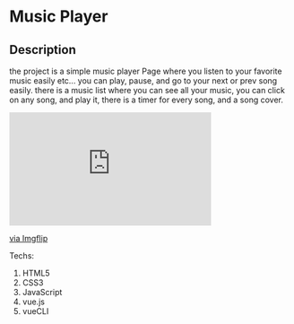 # Music Player

## Description
the project is a simple music player Page where you listen to your favorite music easily etc... you can play, pause, and go to your next or prev song easily.
there is a music list where you can see all your music, you can click on any song, and play it, there is a timer for every song, and a song cover.

<div style="width:360px;max-width:100%;"><div style="height:0;padding-bottom:56.11%;position:relative;"><iframe width="360" height="202" style="position:absolute;top:0;left:0;width:100%;height:100%;" frameBorder="0" src="https://imgflip.com/embed/6yoykd"></iframe></div><p><a href="https://imgflip.com/gif/6yoykd">via Imgflip</a></p></div>

Techs:
1. HTML5
2. CSS3
3. JavaScript
4. vue.js
5. vueCLI
